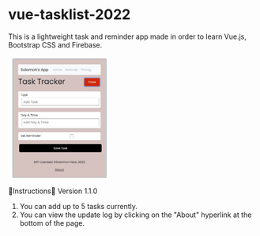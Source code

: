 # vue-tasklist-2022
This is a lightweight task and reminder app made in order to learn Vue.js, Bootstrap CSS and Firebase.

<img src="/public/screencap.jpg" align="center" height="250">

📜Instructions:scroll:
Version 1.1.0
1. You can add up to 5 tasks currently.
2. You can view the update log by clicking on the "About" hyperlink at the bottom of the page.
